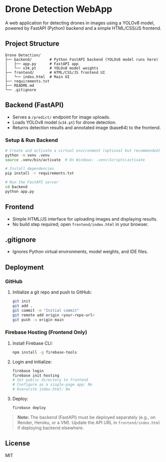 # Drone Detection WebApp

A web application for detecting drones in images using a YOLOv8 model, powered by FastAPI (Python) backend and a simple HTML/CSS/JS frontend.

## Project Structure

```
Drone Detection/
├── backend/        # Python FastAPI backend (YOLOv8 model runs here)
│   ├── app.py      # FastAPI app
│   └── v34.pt      # YOLOv8 model weights
├── frontend/       # HTML/CSS/JS frontend UI
│   └── index.html  # Main UI
├── requirements.txt
├── README.md
└── .gitignore
```

## Backend (FastAPI)
- Serves a `/predict/` endpoint for image uploads.
- Loads YOLOv8 model (`v34.pt`) for drone detection.
- Returns detection results and annotated image (base64) to the frontend.

### Setup & Run Backend
```bash
# Create and activate a virtual environment (optional but recommended)
python -m venv .venv
source .venv/bin/activate  # On Windows: .venv\Scripts\activate

# Install dependencies
pip install -r requirements.txt

# Run the FastAPI server
cd backend
python app.py
```

## Frontend
- Simple HTML/JS interface for uploading images and displaying results.
- No build step required; open `frontend/index.html` in your browser.

## .gitignore
- Ignores Python virtual environments, model weights, and IDE files.

## Deployment

### GitHub
1. Initialize a git repo and push to GitHub:
   ```bash
   git init
   git add .
   git commit -m "Initial commit"
   git remote add origin <your-repo-url>
   git push -u origin main
   ```

### Firebase Hosting (Frontend Only)
1. Install Firebase CLI:
   ```bash
   npm install -g firebase-tools
   ```
2. Login and initialize:
   ```bash
   firebase login
   firebase init hosting
   # Set public directory to frontend
   # Configure as a single-page app: No
   # Overwrite index.html: No
   ```
3. Deploy:
   ```bash
   firebase deploy
   ```

> **Note:** The backend (FastAPI) must be deployed separately (e.g., on Render, Heroku, or a VM). Update the API URL in `frontend/index.html` if deploying backend elsewhere.

## License
MIT 